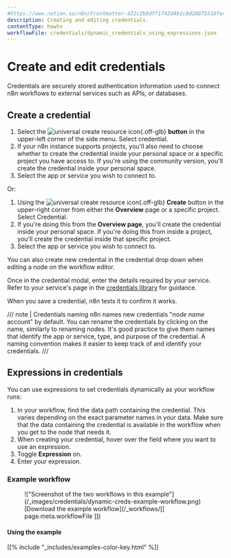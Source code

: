 ```yaml
---
#https://www.notion.so/n8n/Frontmatter-432c2b8dff1f43d4b1c8d20075510fe4
description: Creating and editing credentials.
contentType: howto
workflowFile: credentials/dynamic_credentials_using_expressions.json
---
```


# Create and edit credentials

Credentials are securely stored authentication information used to connect n8n workflows to external services such as APIs, or databases.

## Create a credential

1. Select the <span class="inline-image">![universal create resource icon](/_images/common-icons/universal-resource-button.png){.off-glb}</span> **button** in the upper-left corner of the side menu. Select credential. 
2. If your n8n instance supports projects, you'll also need to choose whether to create the credential inside your personal space or a specific project you have access to. If you're using the community version, you'll create the credential inside your personal space.
3. Select the app or service you wish to connect to.

Or:

1. Using the <span class="inline-image">![universal create resource icon](/_images/common-icons/universal-resource-button.png){.off-glb}</span> **Create** button in the upper-right corner from either the **Overview** page or a specific project. Select Credential.
2.  If you're doing this from the **Overview page**, you'll create the credential inside your personal space. If you're doing this from inside a project, you'll create the credential inside that specific project.
3. Select the app or service you wish to connect to.

You can also create new credential in the credential drop down when editing a node on the workflow editor.

Once in the credential modal, enter the details required by your service. Refer to your service's page in the [credentials library](/integrations/builtin/credentials/) for guidance.

When you save a credential, n8n tests it to confirm it works.

/// note | Credentials naming
n8n names new credentials "*node name* account" by default. You can rename the credentials by clicking on the name, similarly to renaming nodes. It's good practice to give them names that identify the app or service, type, and purpose of the credential. A naming convention makes it easier to keep track of and identify your credentials.
///

## Expressions in credentials

You can use expressions to set credentials dynamically as your workflow runs:

1. In your workflow, find the data path containing the credential. This varies depending on the exact parameter names in your data. Make sure that the data containing the credential is available in the workflow when you get to the node that needs it.
1. When creating your credential, hover over the field where you want to use an expression.
1. Toggle **Expression** on.
1. Enter your expression.

### Example workflow

<figure markdown>
!["Screenshot of the two workflows in this example"](/_images/credentials/dynamic-creds-example-workflow.png)
<figcaption markdown>[Download the example workflow](/_workflows/[[ page.meta.workflowFile ]])</figcaption>
</figure>

#### Using the example

[[% include "_includes/examples-color-key.html" %]]
